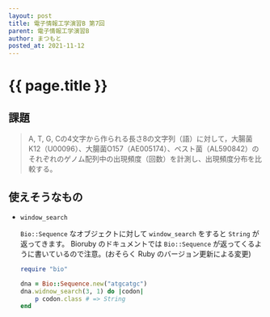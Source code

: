 ```yaml
---
layout: post
title: 電子情報工学演習B 第7回
parent: 電子情報工学演習B
author: まつもと
posted_at: 2021-11-12
---
```


# {{ page.title }}

## 課題

> A, T, G, Cの4文字から作られる長さ8の文字列（語）に対して，大腸菌K12（U00096）、大腸菌O157（AE005174）、ペスト菌（AL590842）のそれぞれのゲノム配列中の出現頻度（回数）を計測し、出現頻度分布を比較する。

## 使えそうなもの

- `window_search`

    `Bio::Sequence` なオブジェクトに対して `window_search` をすると `String` が返ってきます。
    Bioruby のドキュメントでは `Bio::Sequence` が返ってくるように書いているので注意。(おそらく Ruby のバージョン更新による変更)
    
    ```ruby
    require "bio"
    
    dna = Bio::Sequence.new("atgcatgc")
    dna.widnow_search(3, 1) do |codon|
        p codon.class # => String
    end
    ```


